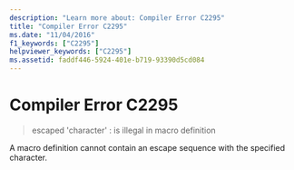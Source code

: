 ```yaml
---
description: "Learn more about: Compiler Error C2295"
title: "Compiler Error C2295"
ms.date: "11/04/2016"
f1_keywords: ["C2295"]
helpviewer_keywords: ["C2295"]
ms.assetid: faddf446-5924-401e-b719-93390d5cd084
---
```

# Compiler Error C2295

> escaped 'character' : is illegal in macro definition

A macro definition cannot contain an escape sequence with the specified character.
